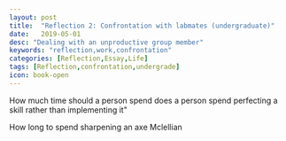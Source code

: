 ```yaml
---
layout: post
title:  "Reflection 2: Confrontation with labmates (undergraduate)"
date:   2019-05-01
desc: "Dealing with an unproductive group member"
keywords: "reflection,work,confrontation"
categories: [Reflection,Essay,Life]
tags: [Reflection,confrontation,undergrade]
icon: book-open
---
```


How much time should a person spend does a person spend perfecting a skill rather than implementing it"

How long to spend sharpening an axe
Mclellian
